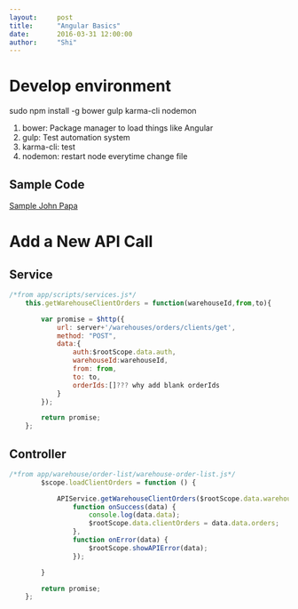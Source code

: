 ```yaml
---
layout:     post
title:      "Angular Basics"
date:       2016-03-31 12:00:00
author:     "Shi"
---
```


# Develop environment

sudo npm install -g bower gulp karma-cli nodemon

1. bower: Package manager to load things like Angular
2. gulp: Test automation system
3. karma-cli: test 
4. nodemon: restart node everytime change file

## Sample Code

[Sample John Papa](https://github.com/johnpapa/ng-demos)



# Add a New API Call

## Service

```javascript
/*from app/scripts/services.js*/
    this.getWarehouseClientOrders = function(warehouseId,from,to){

        var promise = $http({
            url: server+'/warehouses/orders/clients/get',
            method: "POST",
            data:{
                auth:$rootScope.data.auth,
                warehouseId:warehouseId,
                from: from,
                to: to,
                orderIds:[]??? why add blank orderIds
            }
        });

        return promise;
    };
```

## Controller

```javascript
/*from app/warehouse/order-list/warehouse-order-list.js*/
        $scope.loadClientOrders = function () {

            APIService.getWarehouseClientOrders($rootScope.data.warehouse.id, [], $scope.from.getTime(), $scope.to.getTime()).then(
                function onSuccess(data) {
                    console.log(data.data);
                    $rootScope.data.clientOrders = data.data.orders;
                },
                function onError(data) {
                    $rootScope.showAPIError(data);
                });

        }

        return promise;
    };
```




